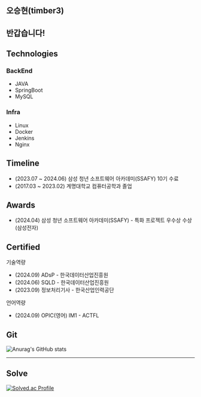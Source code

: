 ## 오승현(timber3)

## 반갑습니다!

## Technologies
### BackEnd
- JAVA
- SpringBoot
- MySQL

### Infra
- Linux
- Docker
- Jenkins
- Nginx


## Timeline
- (2023.07 ~ 2024.06) 삼성 청년 소프트웨어 아카데미(SSAFY) 10기 수료
- (2017.03 ~ 2023.02) 계명대학교 컴퓨터공학과 졸업

## Awards
- (2024.04) 삼성 청년 소프트웨어 아카데미(SSAFY) - 특화 프로젝트 우수상 수상(삼성전자)


## Certified
기술역량
- (2024.09) ADsP - 한국데이터산업진흥원
- (2024.06) SQLD - 한국데이터산업진흥원
- (2023.09) 정보처리기사 - 한국산업인력공단

언어역량
- (2024.09) OPIC(영어) IM1 - ACTFL




## Git
![Anurag's GitHub stats](https://github-readme-stats.vercel.app/api?username=timber3&show_icons=true&theme=cobalt)

---

## Solve
[![Solved.ac Profile](http://mazassumnida.wtf/api/v2/generate_badge?boj=timber0308)](https://solved.ac/timber0308/)


<!--
**timber3/timber3** is a ✨ _special_ ✨ repository because its `README.md` (this file) appears on your GitHub profile.

Here are some ideas to get you started:

- 🔭 I’m currently working on ...
- 🌱 I’m currently learning ...
- 👯 I’m looking to collaborate on ...
- 🤔 I’m looking for help with ...
- 💬 Ask me about ...
- 📫 How to reach me: ...
- 😄 Pronouns: ...
- ⚡ Fun fact: ...
-->
